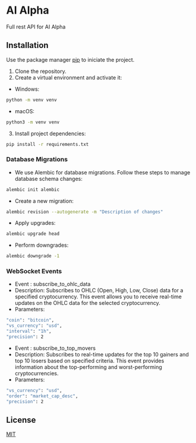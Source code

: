 # AI Alpha

Full rest API for AI Alpha

## Installation

Use the package manager [pip](https://pip.pypa.io/en/stable/) to iniciate the project.

1. Clone the repository.
2. Create a virtual environment and activate it:

- Windows:

```bash
python -m venv venv
```

- macOS:

```bash
python3 -m venv venv
```

3. Install project dependencies:

```bash
pip install -r requirements.txt
```

### Database Migrations
- We use Alembic for database migrations. Follow these steps to manage database schema changes:

```bash
alembic init alembic
```

- Create a new migration:

```bash
alembic revision --autogenerate -m "Description of changes"
```

- Apply upgrades:

```bash
alembic upgrade head
```

- Perform downgrades:

```bash
alembic downgrade -1
```

### WebSocket Events

- Event : subscribe_to_ohlc_data
- Description: Subscribes to OHLC (Open, High, Low, Close) data for a specified cryptocurrency. This event allows you to receive real-time updates on the OHLC data for the selected cryptocurrency.
- Parameters:

```bash
"coin": "bitcoin",
"vs_currency": "usd",
"interval": "1h",
"precision": 2
```

- Event : subscribe_to_top_movers
- Description: Subscribes to real-time updates for the top 10 gainers and top 10 losers based on specified criteria. This event provides information about the top-performing and worst-performing cryptocurrencies.
- Parameters:

```bash
"vs_currency": "usd",
"order": "market_cap_desc",
"precision": 2
```

## License

[MIT](https://choosealicense.com/licenses/mit/)